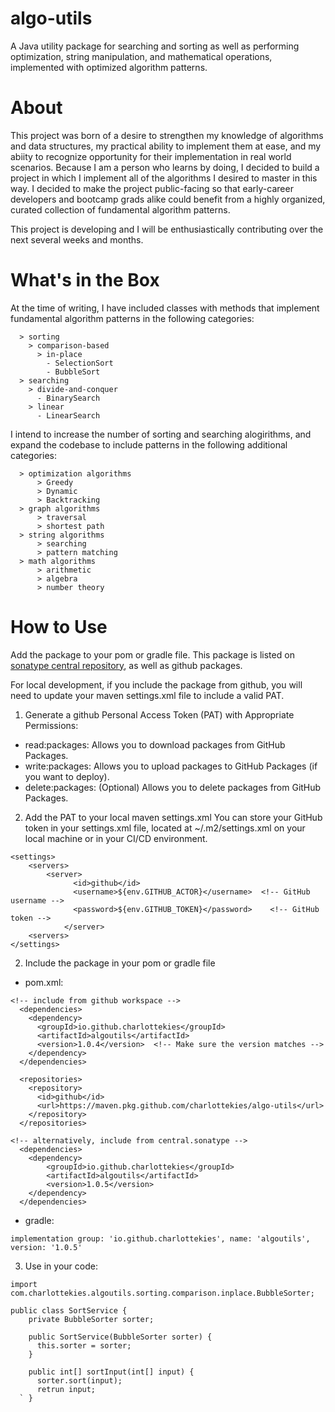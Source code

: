 # algo-utils
A Java utility package for searching and sorting as well as performing optimization, string manipulation, and mathematical operations, implemented with optimized algorithm patterns.

# About
This project was born of a desire to strengthen my knowledge of algorithms and data structures, my practical ability to implement them at ease, and my abiity to recognize opportunity for their implementation in real world scenarios. Because I am a person who learns by doing, I decided to build a project in which I implement all of the algorithms I desired to master in this way. I decided to make the project public-facing so that early-career developers and bootcamp grads alike could benefit from a highly organized, curated collection of fundamental algorithm patterns. 

This project is developing and I will be enthusiastically contributing over the next several weeks and months.

# What's in the Box
At the time of writing, I have included classes with methods that implement fundamental algorithm patterns in the following categories:
```
  > sorting
    > comparison-based
      > in-place
        - SelectionSort
        - BubbleSort
  > searching
    > divide-and-conquer
      - BinarySearch
    > linear
      - LinearSearch
```  
I intend to increase the number of sorting and searching alogirithms, and expand the codebase to include patterns in the following additional categories: 
```
  > optimization algorithms
      > Greedy
      > Dynamic
      > Backtracking
  > graph algorithms
      > traversal
      > shortest path
  > string algorithms
      > searching
      > pattern matching
  > math algorithms
      > arithmetic
      > algebra
      > number theory
```


# How to Use 

Add the package to your pom or gradle file. This package is listed on [sonatype central repository](https://central.sonatype.com/artifact/io.github.charlottekies/algoutils/overview), as well as github packages.


For local development, if you include the package from github, you will need to update your maven settings.xml file to include a valid PAT.
1. Generate a github Personal Access Token (PAT) with Appropriate Permissions: 
* read:packages: Allows you to download packages from GitHub Packages.
* write:packages: Allows you to upload packages to GitHub Packages (if you want to deploy).
* delete:packages: (Optional) Allows you to delete packages from GitHub Packages.

2. Add the PAT to your local maven settings.xml
You can store your GitHub token in your settings.xml file, located at ~/.m2/settings.xml on your local machine or in your CI/CD environment.
```
<settings>
    <servers>
        <server>
              <id>github</id>
              <username>${env.GITHUB_ACTOR}</username>  <!-- GitHub username -->
              <password>${env.GITHUB_TOKEN}</password>    <!-- GitHub token -->
            </server>
    <servers>
</settings>
```
2. Include the package in your pom or gradle file

- pom.xml:
```
<!-- include from github workspace -->
  <dependencies>
    <dependency>
      <groupId>io.github.charlottekies</groupId>
      <artifactId>algoutils</artifactId>
      <version>1.0.4</version>  <!-- Make sure the version matches -->
    </dependency>
  </dependencies>

  <repositories>
    <repository>
      <id>github</id>
      <url>https://maven.pkg.github.com/charlottekies/algo-utils</url>
    </repository>
  </repositories>

<!-- alternatively, include from central.sonatype -->
  <dependencies>
    <dependency>
        <groupId>io.github.charlottekies</groupId>
        <artifactId>algoutils</artifactId>
        <version>1.0.5</version>
    </dependency>
  </dependencies>
```
- gradle: 
```
implementation group: 'io.github.charlottekies', name: 'algoutils', version: '1.0.5'
```

3. Use in your code: 
```
import com.charlottekies.algoutils.sorting.comparison.inplace.BubbleSorter;

public class SortService {
    private BubbleSorter sorter;

    public SortService(BubbleSorter sorter) {
      this.sorter = sorter;
    }

    public int[] sortInput(int[] input) {
      sorter.sort(input);
      retrun input;
  ` } 
```
